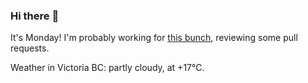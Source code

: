 ### Hi there :wave:

It's Monday! I'm probably working for [this bunch](https://github.com/kohofinancial), reviewing some pull requests.

Weather in Victoria BC: partly cloudy, at +17°C.
